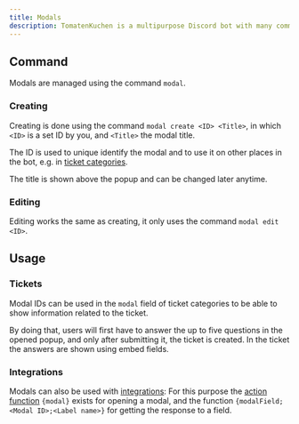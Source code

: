 ```yaml
---
title: Modals
description: TomatenKuchen is a multipurpose Discord bot with many common and innovative features for your server. Modals ("Forms") allow you to request information from users, e.g. in tickets, using popups in Discord.
---
```


## Command

Modals are managed using the command `modal`.

### Creating

Creating is done using the command `modal create <ID> <Title>`, in which `<ID>` is a set ID by you, and `<Title>` the modal title.

The ID is used to unique identify the modal and to use it on other places in the bot, e.g. in [ticket categories](/tickets/general).

The title is shown above the popup and can be changed later anytime.

### Editing

Editing works the same as creating, it only uses the command `modal edit <ID>`.

## Usage

### Tickets

Modal IDs can be used in the `modal` field of ticket categories to be able to show information related to the ticket.

By doing that, users will first have to answer the up to five questions in the opened popup, and only after submitting it, the ticket is created.
In the ticket the answers are shown using embed fields.

### Integrations

Modals can also be used with [integrations](/integrations): For this purpose the [action function](/functions/misc) `{modal}` exists for opening a modal, and the function `{modalField;<Modal ID>;<Label name>}` for getting the response to a field.
